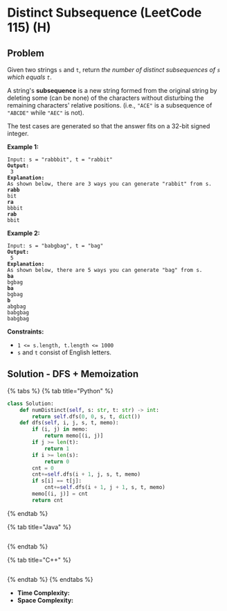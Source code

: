 # Distinct Subsequence (LeetCode 115) (H)

## Problem



Given two strings `s` and `t`, return _the number of distinct subsequences of `s` which equals `t`_.

A string's **subsequence** is a new string formed from the original string by deleting some (can be none) of the characters without disturbing the remaining characters' relative positions. (i.e., `"ACE"` is a subsequence of `"ABCDE"` while `"AEC"` is not).

The test cases are generated so that the answer fits on a 32-bit signed integer.

&#x20;

**Example 1:**

<pre><code>Input: s = "rabbbit", t = "rabbit"
<strong>Output:
</strong> 3
<strong>Explanation:
</strong>As shown below, there are 3 ways you can generate "rabbit" from s.
<strong>rabb
</strong>bit
<strong>ra
</strong>bbbit
<strong>rab
</strong>bbit
</code></pre>

**Example 2:**

<pre><code>Input: s = "babgbag", t = "bag"
<strong>Output:
</strong> 5
<strong>Explanation:
</strong>As shown below, there are 5 ways you can generate "bag" from s.
<strong>ba
</strong>bgbag
<strong>ba
</strong>bgbag
<strong>b
</strong>abgbag
babgbag
babgbag
</code></pre>

&#x20;

**Constraints:**

* `1 <= s.length, t.length <= 1000`
* `s` and `t` consist of English letters.



## Solution - DFS + Memoization

{% tabs %}
{% tab title="Python" %}
```python
class Solution:
    def numDistinct(self, s: str, t: str) -> int:
        return self.dfs(0, 0, s, t, dict())
    def dfs(self, i, j, s, t, memo):
        if (i, j) in memo:
            return memo[(i, j)]
        if j >= len(t):
            return 1
        if i >= len(s):
            return 0
        cnt = 0
        cnt+=self.dfs(i + 1, j, s, t, memo)
        if s[i] == t[j]:
            cnt+=self.dfs(i + 1, j + 1, s, t, memo)
        memo[(i, j)] = cnt
        return cnt
```
{% endtab %}

{% tab title="Java" %}
```java
```
{% endtab %}

{% tab title="C++" %}
```cpp
```
{% endtab %}
{% endtabs %}

* **Time Complexity:**
* **Space Complexity:**
